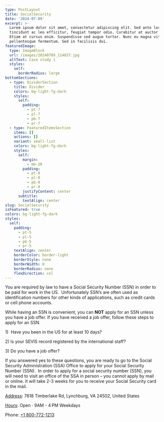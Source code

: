 ```yaml
---
type: PostLayout
title: SocialSecurity
date: '2024-07-09'
excerpt: >-
  Lorem ipsum dolor sit amet, consectetur adipiscing elit. Sed ante lorem,
  tincidunt ac leo efficitur, feugiat tempor odio. Curabitur at auctor sapien.
  Etiam at cursus enim. Suspendisse sed augue tortor. Nunc eu magna vitae lorem
  pellentesque fermentum. Sed in facilisis dui.
featuredImage:
  type: ImageBlock
  url: /images/20240709_114837.jpg
  altText: Case study 1
  styles:
    self:
      borderRadius: large
bottomSections:
  - type: DividerSection
    title: Divider
    colors: bg-light-fg-dark
    styles:
      self:
        padding:
          - pt-7
          - pl-7
          - pb-7
          - pr-7
  - type: FeaturedItemsSection
    items: []
    actions: []
    variant: small-list
    colors: bg-light-fg-dark
    styles:
      self:
        margin:
          - mb-20
        padding:
          - pt-0
          - pl-0
          - pb-0
          - pr-0
        justifyContent: center
      subtitle:
        textAlign: center
slug: SocialSecurity
isFeatured: true
colors: bg-light-fg-dark
styles:
  self:
    padding:
      - pt-5
      - pl-5
      - pb-5
      - pr-5
    textAlign: center
    borderColor: border-light
    borderStyle: none
    borderWidth: 0
    borderRadius: none
    flexDirection: col
---
```

You are required by law to have a Social Security Number (SSN) in order to be paid for work in the US.  Unfortunately SSN’s are
often used as identification numbers for other kinds of applications, such as credit cards or cell phone accounts. 


While having an SSN is convenient, you can **NOT** apply for an SSN unless you have a job offer. If you have received a job offer, follow these steps to
apply for an SSN.

1\)  Have you been in the US for at least 10 days?   

2\) Is your SEVIS record registered by the international staff?   

3\) Do you have a job offer?

If you answered yes to these questions, you are ready to go to the Social Security Administration (SSA) Office to apply for your Social Security Number (SSN).  In order to apply for a social security number (SSN), you will need to visit an office of the SSA in person –
you cannot apply by mail or online. It will take 2-3 weeks for you to receive your Social Security card in the mail. 



[Address](https://www.google.com/search?sca_esv=9267af3241730e66\&sca_upv=1\&rlz=1C1KDEC_enUS950US950\&q=social+security+administration+lynchburg+address\&ludocid=13602196390886036584\&sa=X\&sqi=2\&ved=2ahUKEwjl_dWD5NaHAxUrVmwGHdP9MCEQ6BN6BAgiEAI): 7618 Timberlake Rd, Lynchburg, VA 24502, United States

[Hours](https://www.google.com/search?sca_esv=9267af3241730e66\&sca_upv=1\&rlz=1C1KDEC_enUS950US950\&q=social+security+administration+lynchburg+hours\&ludocid=13602196390886036584\&sa=X\&sqi=2\&ved=2ahUKEwjl_dWD5NaHAxUrVmwGHdP9MCEQ6BN6BAgjEAI): Open ⋅ 9AM - 4 PM Weekdays

Phone: [+1 800-772-1213](https://www.google.com/search?q=social+security+lynchburg+va\&rlz=1C1KDEC_enUS950US950\&oq=social+security+lynchburg\&gs_lcrp=EgZjaHJvbWUqBwgAEAAYgAQyBwgAEAAYgAQyBggBEEUYOTIHCAIQABiABDIHCAMQABiABDIHCAQQABiABDIICAUQABgWGB4yCAgGEAAYFhgeMggIBxAAGBYYHjIICAgQABgWGB4yCAgJEAAYFhge0gEINTcwNmowajSoAgCwAgA\&sourceid=chrome\&ie=UTF-8#)









 









